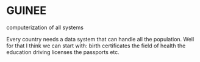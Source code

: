 # GUINEE
computerization of all systems

Every country needs a data system that can handle all the population.
Well for that I think we can start with:
birth certificates
the field of health
the education
driving licenses
the passports
etc.
